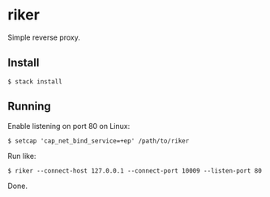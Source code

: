 # riker

Simple reverse proxy.

## Install

    $ stack install

## Running

Enable listening on port 80 on Linux:

    $ setcap 'cap_net_bind_service=+ep' /path/to/riker

Run like:

    $ riker --connect-host 127.0.0.1 --connect-port 10009 --listen-port 80

Done.
